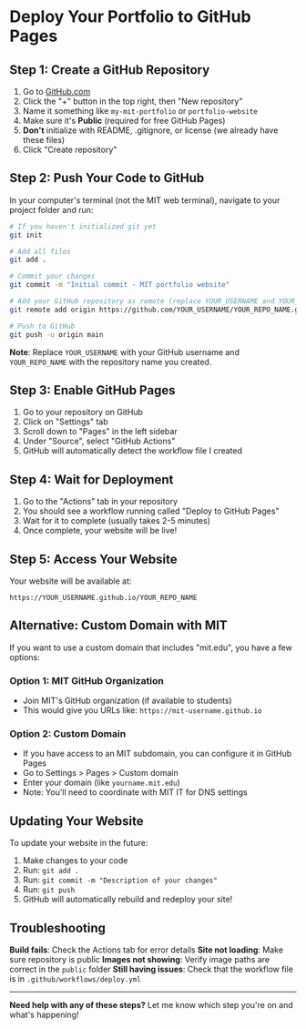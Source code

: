 # Deploy Your Portfolio to GitHub Pages

## Step 1: Create a GitHub Repository

1. Go to [GitHub.com](https://github.com)
2. Click the "+" button in the top right, then "New repository"
3. Name it something like `my-mit-portfolio` or `portfolio-website`
4. Make sure it's **Public** (required for free GitHub Pages)
5. **Don't** initialize with README, .gitignore, or license (we already have these files)
6. Click "Create repository"

## Step 2: Push Your Code to GitHub

In your computer's terminal (not the MIT web terminal), navigate to your project folder and run:

```bash
# If you haven't initialized git yet
git init

# Add all files
git add .

# Commit your changes
git commit -m "Initial commit - MIT portfolio website"

# Add your GitHub repository as remote (replace YOUR_USERNAME and YOUR_REPO_NAME)
git remote add origin https://github.com/YOUR_USERNAME/YOUR_REPO_NAME.git

# Push to GitHub
git push -u origin main
```

**Note**: Replace `YOUR_USERNAME` with your GitHub username and `YOUR_REPO_NAME` with the repository name you created.

## Step 3: Enable GitHub Pages

1. Go to your repository on GitHub
2. Click on "Settings" tab
3. Scroll down to "Pages" in the left sidebar
4. Under "Source", select "GitHub Actions"
5. GitHub will automatically detect the workflow file I created

## Step 4: Wait for Deployment

1. Go to the "Actions" tab in your repository
2. You should see a workflow running called "Deploy to GitHub Pages"
3. Wait for it to complete (usually takes 2-5 minutes)
4. Once complete, your website will be live!

## Step 5: Access Your Website

Your website will be available at:
```
https://YOUR_USERNAME.github.io/YOUR_REPO_NAME
```

## Alternative: Custom Domain with MIT

If you want to use a custom domain that includes "mit.edu", you have a few options:

### Option 1: MIT GitHub Organization
- Join MIT's GitHub organization (if available to students)
- This would give you URLs like: `https://mit-username.github.io`

### Option 2: Custom Domain
- If you have access to an MIT subdomain, you can configure it in GitHub Pages
- Go to Settings > Pages > Custom domain
- Enter your domain (like `yourname.mit.edu`)
- Note: You'll need to coordinate with MIT IT for DNS settings

## Updating Your Website

To update your website in the future:
1. Make changes to your code
2. Run: `git add .`
3. Run: `git commit -m "Description of your changes"`
4. Run: `git push`
5. GitHub will automatically rebuild and redeploy your site!

## Troubleshooting

**Build fails**: Check the Actions tab for error details
**Site not loading**: Make sure repository is public
**Images not showing**: Verify image paths are correct in the `public` folder
**Still having issues**: Check that the workflow file is in `.github/workflows/deploy.yml`

---

**Need help with any of these steps?** Let me know which step you're on and what's happening!
